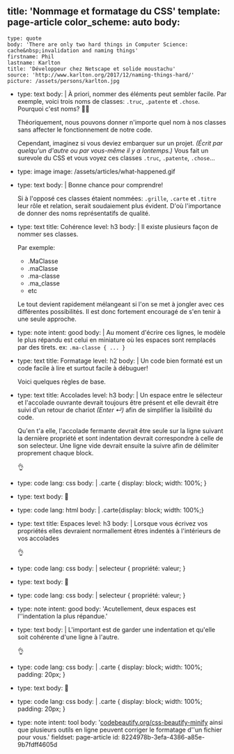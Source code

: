 title: 'Nommage et formatage du CSS'
template: page-article
color_scheme: auto
body:
  -
    type: quote
    body: 'There are only two hard things in Computer Science: cache&nbsp;invalidation and naming things'
    firstname: Phil
    lastname: Karlton
    title: 'Développeur chez Netscape et solide moustachu'
    source: 'http://www.karlton.org/2017/12/naming-things-hard/'
    picture: /assets/persons/karlton.jpg
  -
    type: text
    body: |
      À priori, nommer des éléments peut sembler facile. Par exemple, voici trois noms de classes: `.truc`, `.patente` et `.chose`. Pourquoi c'est noms? 🤷‍♂️
      
      Théoriquement, nous pouvons donner n'importe quel nom à nos classes sans affecter le fonctionnement de notre code. 
      
      Cependant, imaginez si vous deviez embarquer sur un projet. _(Écrit par quelqu'un d'autre ou par vous-même il y a lontemps.)_ Vous fait un surevole du CSS et vous voyez ces classes `.truc`, `.patente`, `.chose`...
  -
    type: image
    image: /assets/articles/what-happened.gif
  -
    type: text
    body: |
      Bonne chance pour comprendre! 
      
      Si à l'opposé ces classes étaient nommées: `.grille`, `.carte` et `.titre` leur rôle et relation, serait soudaiement plus évident. D'où l'importance de donner des noms représentatifs de qualité.
  -
    type: text
    title: Cohérence
    level: h3
    body: |
      Il existe plusieurs façon de nommer ses classes.
      
      Par exemple:
      
      - .MaClasse
      - .maClasse
      - .ma-classe
      - .ma_classe
      - etc
      
      Le tout devient rapidement mélangeant si l'on se met à jongler avec ces différentes possibilités. Il est donc fortement encouragé de s'en tenir à une seule approche.
  -
    type: note
    intent: good
    body: |
      Au moment d'écrire ces lignes, le modèle le plus répandu est celui en miniature où les espaces sont remplacés par des tirets. 
      ex: `.ma-classe { ... }`
  -
    type: text
    title: Formatage
    level: h2
    body: |
      Un code bien formaté est un code facile à lire et surtout facile à&nbsp;débuguer!
      
      Voici quelques règles de base.
  -
    type: text
    title: Accolades
    level: h3
    body: |
      Un espace entre le sélecteur et l'accolade ouvrante devrait toujours être présent et elle devrait être suivi d'un retour de chariot _(Enter&nbsp;↵)_ afin de simplifier la lisibilité du code. 
      
      Qu'en t'a elle, l'accolade fermante devrait être seule sur la ligne suivant la dernière propriété et sont indentation devrait correspondre à celle de son selecteur. Une ligne vide devrait ensuite la suivre afin de délimiter proprement chaque block.
      
      👌
  -
    type: code
    lang: css
    body: |
      .carte {
        display: block;
        width: 100%;
      }
  -
    type: text
    body: 🚫
  -
    type: code
    lang: html
    body: |
      .carte{display: block;
        width: 100%;}
  -
    type: text
    title: Espaces
    level: h3
    body: |
      Lorsque vous écrivez vos propriétés elles devraient normallement êtres indentés à l'intérieurs de vos accolades
      
      👌
  -
    type: code
    lang: css
    body: |
      selecteur {
        propriété: valeur;
      }
  -
    type: text
    body: 🚫
  -
    type: code
    lang: css
    body: |
      selecteur {
      propriété: valeur;
      }
  -
    type: note
    intent: good
    body: 'Acutellement, deux espaces est l''indentation la plus répandue.'
  -
    type: text
    body: |
      L'important est de garder une indentation et qu'elle soit cohérente d'une ligne à l'autre.
      
      👌
  -
    type: code
    lang: css
    body: |
      .carte {
        display: block;
        width: 100%;
        padding: 20px;
      }
  -
    type: text
    body: 🚫
  -
    type: code
    lang: css
    body: |
      .carte {
        display: block;
      width: 100%;
          padding: 20px;
      }
  -
    type: note
    intent: tool
    body: '[codebeautify.org/css-beautify-minify](https://codebeautify.org/css-beautify-minify) ainsi que plusieurs outils en ligne peuvent corriger le formatage d''un fichier pour vous.'
fieldset: page-article
id: 8224978b-3efa-4386-a85e-9b7fdff4605d
